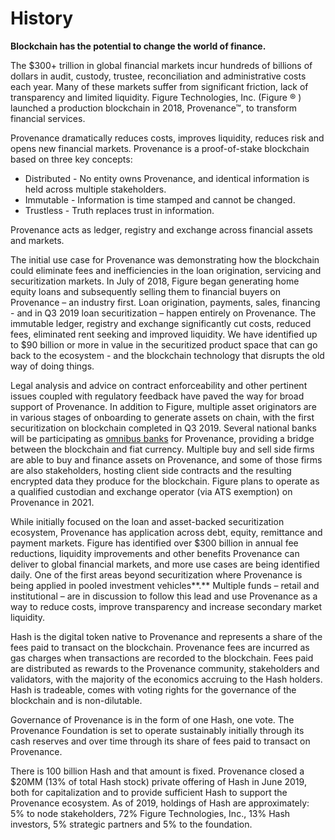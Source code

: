 # History

**Blockchain has the potential to change the world of finance.** 

The $300+ trillion in global financial markets incur hundreds of billions of dollars in audit, custody, trustee, reconciliation and administrative costs each year. Many of these markets suffer from significant friction, lack of transparency and limited liquidity. Figure Technologies, Inc. \(Figure ® \) launched a production blockchain in 2018, Provenance™, to transform financial services. 

Provenance dramatically reduces costs, improves liquidity, reduces risk and opens new financial markets. Provenance is a proof-of-stake blockchain based on three key concepts: 

* Distributed - No entity owns Provenance, and identical information is held across multiple stakeholders. 
* Immutable - Information is time stamped and cannot be changed. 
* Trustless - Truth replaces trust in information.  

Provenance acts as ledger, registry and exchange across financial assets and markets. 

The initial use case for Provenance was demonstrating how the blockchain could eliminate fees and inefficiencies in the loan origination, servicing and securitization markets. In July of 2018, Figure began generating home equity loans and subsequently selling them to financial buyers on Provenance – an industry first. Loan origination, payments, sales, financing - and in Q3 2019 loan securitization – happen entirely on Provenance. The immutable ledger, registry and exchange significantly cut costs, reduced fees, eliminated rent seeking and improved liquidity. We have identified up to $90 billion or more in value in the securitized product space that can go back to the ecosystem - and the blockchain technology that disrupts the old way of doing things. 

Legal analysis and advice on contract enforceability and other pertinent issues coupled with regulatory feedback have paved the way for broad support of Provenance. In addition to Figure, multiple asset originators are in various stages of onboarding to generate assets on chain, with the first securitization on blockchain completed in Q3 2019. Several national banks will be participating as [omnibus banks](../community/omnibus-banks.md) for Provenance, providing a bridge between the blockchain and fiat currency. Multiple buy and sell side firms are able to buy and finance assets on Provenance, and some of those firms are also stakeholders, hosting client side contracts and the resulting encrypted data they produce for the blockchain. Figure plans to operate as a qualified custodian and exchange operator \(via ATS exemption\) on Provenance in 2021. 

While initially focused on the loan and asset-backed securitization ecosystem, Provenance has application across debt, equity, remittance and payment markets. Figure has identified over $300 billion in annual fee reductions, liquidity improvements and other benefits Provenance can deliver to global financial markets, and more use cases are being identified daily. One of the first areas beyond securitization where Provenance is being applied in pooled investment vehicles**.** Multiple funds – retail and institutional – are in discussion to follow this lead and use Provenance as a way to reduce costs, improve transparency and increase secondary market liquidity. 

Hash is the digital token native to Provenance and represents a share of the fees paid to transact on the blockchain. Provenance fees are incurred as gas charges when transactions are recorded to the blockchain. Fees paid are distributed as rewards to the Provenance community, stakeholders and validators, with the majority of the economics accruing to the Hash holders. Hash is tradeable, comes with voting rights for the governance of the blockchain and is non-dilutable. 

Governance of Provenance is in the form of one Hash, one vote. The Provenance Foundation is set to operate sustainably initially through its cash reserves and over time through its share of fees paid to transact on Provenance.

There is 100 billion Hash and that amount is fixed. Provenance closed a $20MM \(13% of total Hash stock\) private offering of Hash in June 2019, both for capitalization and to provide sufficient Hash to support the Provenance ecosystem. As of 2019, holdings of Hash are approximately: 5% to node stakeholders, 72% Figure Technologies, Inc., 13% Hash investors, 5% strategic partners and 5% to the foundation.


